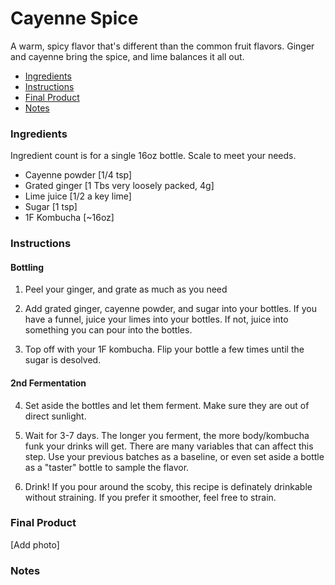# Cayenne Spice
A warm, spicy flavor that's different than the common fruit flavors. Ginger and cayenne bring the spice, and lime balances it all out. 

- [Ingredients](#Ingredients)
- [Instructions](#Instructions)
- [Final Product](#Final-Product)
- [Notes](#Notes)

### Ingredients
Ingredient count is for a single 16oz bottle. Scale to meet your needs.

* Cayenne powder [1/4 tsp]
* Grated ginger [1 Tbs very loosely packed, 4g]
* Lime juice [1/2 a key lime]
* Sugar [1 tsp] 
* 1F Kombucha [~16oz]

### Instructions

#### Bottling

1. Peel your ginger, and grate as much as you need

2. Add grated ginger, cayenne powder, and sugar into your bottles. If you have a funnel, juice your limes into your bottles. If not, juice into something you can pour into the bottles. 

3. Top off with your 1F kombucha. Flip your bottle a few times until the sugar is desolved.

#### 2nd Fermentation

4. Set aside the bottles and let them ferment. Make sure they are out of direct sunlight.

7. Wait for 3-7 days. The longer you ferment, the more body/kombucha funk your drinks will get. There are many variables that can affect this step. Use your previous batches as a baseline, or even set aside a bottle as a "taster" bottle to sample the flavor.

8. Drink! If you pour around the scoby, this recipe is definately drinkable without straining. If you prefer it smoother, feel free to strain.


### Final Product

[Add photo]

### Notes 
